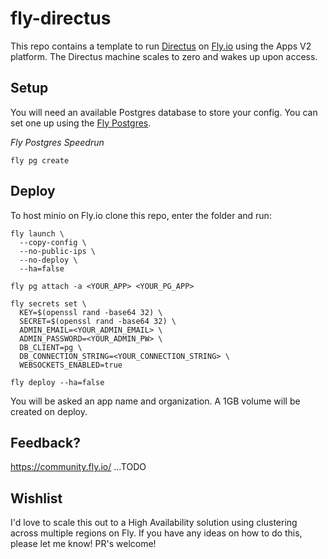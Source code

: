 # fly-directus

This repo contains a template to run [Directus](https://directus.io/) on [Fly.io](https://fly.io/) using the Apps V2 platform.  The Directus machine scales to zero and wakes up upon access.

## Setup

You will need an available Postgres database to store your config.  You can set one up using the [Fly Postgres](https://fly.io/docs/postgres/).

*Fly Postgres Speedrun*
```
fly pg create
```

## Deploy

To host minio on Fly.io clone this repo, enter the folder and run:

```
fly launch \
  --copy-config \
  --no-public-ips \
  --no-deploy \
  --ha=false

fly pg attach -a <YOUR_APP> <YOUR_PG_APP>

fly secrets set \
  KEY=$(openssl rand -base64 32) \
  SECRET=$(openssl rand -base64 32) \
  ADMIN_EMAIL=<YOUR_ADMIN_EMAIL> \
  ADMIN_PASSWORD=<YOUR_ADMIN_PW> \
  DB_CLIENT=pg \
  DB_CONNECTION_STRING=<YOUR_CONNECTION_STRING> \
  WEBSOCKETS_ENABLED=true

fly deploy --ha=false
```

You will be asked an app name and organization. A 1GB volume will be created on deploy.

## Feedback?

https://community.fly.io/ ...TODO

## Wishlist

I'd love to scale this out to a High Availability solution using clustering across multiple regions on Fly. If you have any ideas on how to do this, please let me know! PR's welcome!